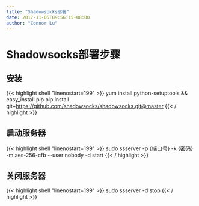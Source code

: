 ```yaml
---
title: "Shadowsocks部署"
date: 2017-11-05T09:56:15+08:00
author: "Connor Lu"
---
```

# Shadowsocks部署步骤

## 安装

{{< highlight shell "linenostart=199" >}}
yum install python-setuptools && easy_install pip
pip install git+https://github.com/shadowsocks/shadowsocks.git@master
{{< / highlight >}}

## 启动服务器

{{< highlight shell "linenostart=199" >}}
sudo ssserver -p {端口号} -k {密码} -m aes-256-cfb --user nobody -d start
{{< / highlight >}}

## 关闭服务器

{{< highlight shell "linenostart=199" >}}
sudo ssserver -d stop
{{< / highlight >}}
